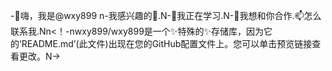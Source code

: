 -👋嗨，我是@wxy899 n-我感兴趣的👀.N-🌱我正在学习.N-💞️我想和你合作.📫怎么联系我.Nn<！-nwxy899/wxy899是一个✨特殊的✨存储库，因为它的‘README.md’(此文件)出现在您的GitHub配置文件上。您可以单击预览链接查看更改。N->

